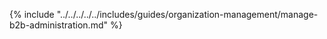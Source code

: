 {% include "../../../../../includes/guides/organization-management/manage-b2b-administration.md" %}
